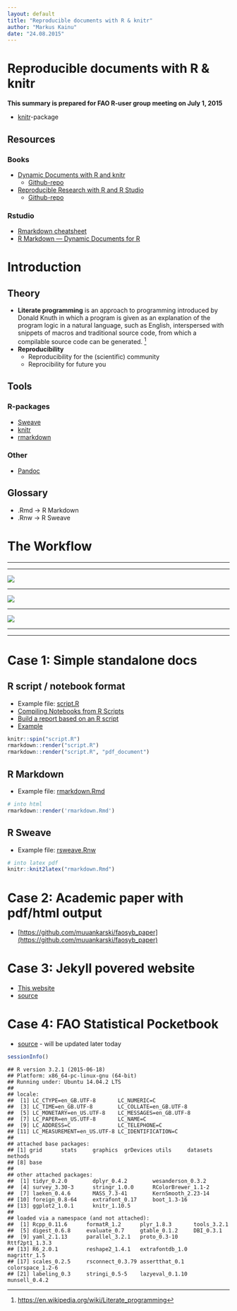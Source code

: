 ```yaml
---
layout: default
title: "Reproducible documents with R & knitr"
author: "Markus Kainu"
date: "24.08.2015"
---
```





# Reproducible documents with R & knitr

**This summary is prepared for FAO R-user group meeting on July 1, 2015**


- [knitr](http://yihui.name/knitr/)-package

## Resources

### Books

- [Dynamic Documents with R and knitr](https://www.crcpress.com/product/isbn/9781482203530)
    - [Github-repo](https://github.com/yihui/knitr-book/)
- [Reproducible Research with R and R Studio](https://www.crcpress.com/product/isbn/9781466572843)
    - [Github-repo](https://github.com/christophergandrud/Rep-Res-Book)

### Rstudio

- [Rmarkdown cheatsheet](http://www.rstudio.com/wp-content/uploads/2015/02/rmarkdown-cheatsheet.pdf)
- [R Markdown — Dynamic Documents for R](http://rmarkdown.rstudio.com/)

# Introduction

## Theory

- **Literate programming** is an approach to programming introduced by Donald Knuth in which a program is given as an explanation of the program logic in a natural language, such as English, interspersed with snippets of macros and traditional source code, from which a compilable source code can be generated. [^1]
- **Reproducibility**
    - Reproducibility for the (scientific) community
    - Reprocibility for future you


## Tools

### R-packages

- [Sweave](https://www.statistik.lmu.de/~leisch/Sweave/)
- [knitr](http://yihui.name/knitr/)
- [rmarkdown](http://yihui.name/knitr/)

### Other

- [Pandoc](http://pandoc.org/)

## Glossary

- .Rmd -> R Markdown
- .Rnw -> R Sweave

# The Workflow

***
***

![](dynamic2.png)

***

![](dynamic4.png)

***

![](dynamic6.png)

***
***


# Case 1: Simple standalone docs

## R script / notebook format

- Example file: [script.R](script.R)
- [Compiling Notebooks from R Scripts](http://rmarkdown.rstudio.com/r_notebook_format.html)
- [Build a report based on an R script](http://yihui.name/knitr/demo/stitch/)
- [Example](https://github.com/yihui/knitr/blob/master/inst/examples/knitr-spin.R)


```r
knitr::spin("script.R")
rmarkdown::render("script.R")
rmarkdown::render("script.R", "pdf_document")
```


## R Markdown 

- Example file: [rmarkdown.Rmd](rmarkdown.Rmd)



```r
# into html
rmarkdown::render('rmarkdown.Rmd')
```


## R Sweave

- Example file: [rsweave.Rnw](rsweave.Rnw)



```r
# into latex pdf
knitr::knit2latex("rmarkdown.Rmd")
```


# Case 2: Academic paper with pdf/html output

- [https://github.com/muuankarski/faosyb_paper](https://github.com/muuankarski/faosyb_paper)

# Case 3: Jekyll povered website

- [This website](http://muuankarski.github.io/luntti/)
- [source](https://github.com/muuankarski/luntti)

# Case 4: FAO Statistical Pocketbook

- [source](https://github.com/UNFAOstatistics/regional15) - will be updated later today


[^1]: <https://en.wikipedia.org/wiki/Literate_programming>



```r
sessionInfo()
```

```
## R version 3.2.1 (2015-06-18)
## Platform: x86_64-pc-linux-gnu (64-bit)
## Running under: Ubuntu 14.04.2 LTS
## 
## locale:
##  [1] LC_CTYPE=en_GB.UTF-8       LC_NUMERIC=C              
##  [3] LC_TIME=en_GB.UTF-8        LC_COLLATE=en_GB.UTF-8    
##  [5] LC_MONETARY=en_US.UTF-8    LC_MESSAGES=en_GB.UTF-8   
##  [7] LC_PAPER=en_US.UTF-8       LC_NAME=C                 
##  [9] LC_ADDRESS=C               LC_TELEPHONE=C            
## [11] LC_MEASUREMENT=en_US.UTF-8 LC_IDENTIFICATION=C       
## 
## attached base packages:
## [1] grid      stats     graphics  grDevices utils     datasets  methods  
## [8] base     
## 
## other attached packages:
##  [1] tidyr_0.2.0        dplyr_0.4.2        wesanderson_0.3.2 
##  [4] survey_3.30-3      stringr_1.0.0      RColorBrewer_1.1-2
##  [7] laeken_0.4.6       MASS_7.3-41        KernSmooth_2.23-14
## [10] foreign_0.8-64     extrafont_0.17     boot_1.3-16       
## [13] ggplot2_1.0.1      knitr_1.10.5      
## 
## loaded via a namespace (and not attached):
##  [1] Rcpp_0.11.6      formatR_1.2      plyr_1.8.3       tools_3.2.1     
##  [5] digest_0.6.8     evaluate_0.7     gtable_0.1.2     DBI_0.3.1       
##  [9] yaml_2.1.13      parallel_3.2.1   proto_0.3-10     Rttf2pt1_1.3.3  
## [13] R6_2.0.1         reshape2_1.4.1   extrafontdb_1.0  magrittr_1.5    
## [17] scales_0.2.5     rsconnect_0.3.79 assertthat_0.1   colorspace_1.2-6
## [21] labeling_0.3     stringi_0.5-5    lazyeval_0.1.10  munsell_0.4.2
```


